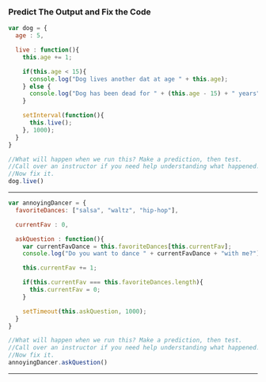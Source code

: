 ### Predict The Output and Fix the Code

```javascript
var dog = {
  age : 5,

  live : function(){
    this.age += 1;

    if(this.age < 15){
      console.log("Dog lives another dat at age " + this.age);
    } else {
      console.log("Dog has been dead for " + (this.age - 15) + " years");
    }

    setInterval(function(){
      this.live();
    }, 1000);
  }
}

//What will happen when we run this? Make a prediction, then test.
//Call over an instructor if you need help understanding what happened.
//Now fix it.
dog.live()
```
---------------------------------------------------------------------------
```javascript
var annoyingDancer = {
  favoriteDances: ["salsa", "waltz", "hip-hop"],

  currentFav : 0,

  askQuestion : function(){
    var currentFavDance = this.favoriteDances[this.currentFav];
    console.log("Do you want to dance " + currentFavDance + "with me?");

    this.currentFav += 1;

    if(this.currentFav === this.favoriteDances.length){
      this.currentFav = 0;
    }

    setTimeout(this.askQuestion, 1000);
  }
}

//What will happen when we run this? Make a prediction, then test.
//Call over an instructor if you need help understanding what happened.
//Now fix it.
annoyingDancer.askQuestion()
```
---------------------------------------------------------------------------
